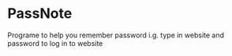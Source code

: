 # PassNote
Programe to help you remember password i.g. type in website and password to log in to website
